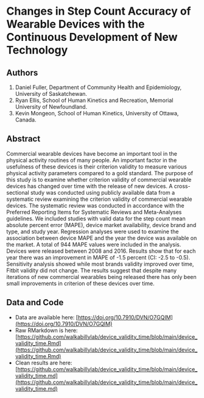 # Changes in Step Count Accuracy of Wearable Devices with the Continuous Development of New Technology

## Authors

1. Daniel Fuller, Department of Community Health and Epidemiology, University of Saskatchewan.
2. Ryan Ellis, School of Human Kinetics and Recreation, Memorial University of Newfoundland.
3. Kevin Mongeon, School of Human Kinetics, University of Ottawa, Canada.

## Abstract

Commercial wearable devices have become an important tool in the physical activity routines of many people. An important factor in the usefulness of these devices is their criterion validity to measure various physical activity parameters compared to a gold standard. The purpose of this study is to examine whether criterion validity of commercial wearable devices has changed over time with the release of new devices. A cross-sectional study was conducted using publicly available data from a systematic review examining the criterion validity of commercial wearable devices. The systematic review was conducted in accordance with the Preferred Reporting Items for Systematic Reviews and Meta-Analyses guidelines. We included studies with valid data for the step count mean absolute percent error (MAPE), device market availability, device brand and type, and study year. Regression analyses were used to examine the association between device MAPE and the year the device was available on the market. A total of 944 MAPE values were included in the analysis. Devices were released between 2008 and 2016. Results show that for each year there was an improvement in MAPE of -1.5 percent (CI: -2.5 to -0.5). Sensitivity analysis showed while most brands validity improved over time, Fitbit validity did not change. The results suggest that despite many iterations of new commercial wearables being released there has only been small improvements in criterion of these devices over time. 

## Data and Code

* Data are available here: [https://doi.org/10.7910/DVN/O7GQIM](https://doi.org/10.7910/DVN/O7GQIM)
* Raw RMarkdown is here: [https://github.com/walkabillylab/device_validity_time/blob/main/device_validity_time.Rmd](https://github.com/walkabillylab/device_validity_time/blob/main/device_validity_time.Rmd)
* Clean results are here: [https://github.com/walkabillylab/device_validity_time/blob/main/device_validity_time.md](https://github.com/walkabillylab/device_validity_time/blob/main/device_validity_time.md)

